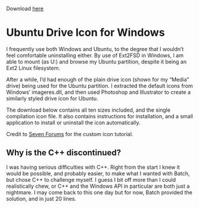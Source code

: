 Download [here](http://file.blieque.co.uk/ubuntu-drive/)

# Ubuntu Drive Icon for Windows

I frequently use both Windows and Ubuntu, to the degree that I wouldn’t feel comfortable uninstalling either. By use of Ext2FSD in Windows, I am able to mount (as U:\) and browse my Ubuntu partition, despite it being an Ext2 Linux filesystem.

After a while, I’d had enough of the plain drive icon (shown for my “Media” drive) being used for the Ubuntu partition. I extracted the default icons from Windows’ imageres.dll, and then used Photoshop and Illustrator to create a similarly styled drive icon for Ubuntu.

The download below contains all ten sizes included, and the single compilation icon file. It also contains instructions for installation, and a small application to install or uninstall the icon automatically.

Credit to [Seven Forums](http://www.sevenforums.com/tutorials/65828-drive-icon-change.html) for the custom icon tutorial.

## Why is the C++ discontinued?

I was having serious difficulties with C++. Right from the start I knew it would be possible, and probably easier, to make what I wanted with Batch, but chose C++ to challenge myself. I guess I bit off more than I could realistically chew, or C++ and the Windows API in particular are both just a nightmare. I may come back to this one day but for now, Batch provided the solution, and in just 20 lines.